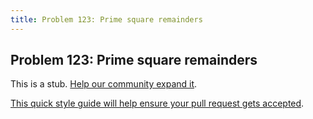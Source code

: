 ```yaml
---
title: Problem 123: Prime square remainders
---
```

## Problem 123: Prime square remainders

This is a stub. <a href='https://github.com/freecodecamp/guides/tree/master/src/pages/certifications/coding-interview-prep/project-euler/problem-123-prime-square-remainders/index.md' target='_blank' rel='nofollow'>Help our community expand it</a>.

<a href='https://github.com/freecodecamp/guides/blob/master/README.md' target='_blank' rel='nofollow'>This quick style guide will help ensure your pull request gets accepted</a>.

<!-- The article goes here, in GitHub-flavored Markdown. Feel free to add YouTube videos, images, and CodePen/JSBin embeds  -->
